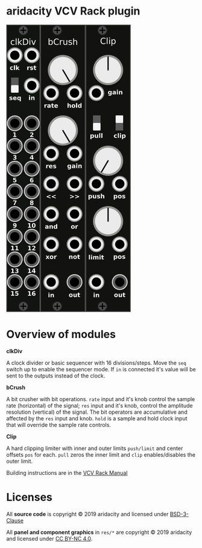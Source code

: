 # aridacity VCV Rack plugin
![modules preview](/preview.png)

# Overview of modules
**clkDiv**

A clock divider or basic sequencer with 16 divisions/steps. Move the `seq` switch up to enable the sequencer mode. If `in` is connected it's value will be sent to the outputs instead of the clock.

**bCrush**

A bit crusher with bit operations. `rate` input and it's knob control the sample rate (horizontal) of the signal; `res` input and it's knob, control the amplitude resolution (vertical) of the signal. The bit operators are accumulative and affected by the `res` input and knob. `hold` is a sample and hold clock input that will override the sample rate controls.

**Clip**

A hard clipping limiter with inner and outer limits `push/limit` and center offsets `pos` for each. `pull` zeros the inner limit and `clip` enables/disables the outer limit.

Building instructions are in the [VCV Rack Manual](https://vcvrack.com/manual/Building.html#building-rack-plugins)

# Licenses
All **source code** is copyright © 2019 aridacity and licensed under [BSD-3-Clause](LICENSE)

All **panel and component graphics** in `res/*` are copyright © 2019 aridacity and licensed under [CC BY-NC 4.0](https://creativecommons.org/licenses/by-nc/4.0/).
